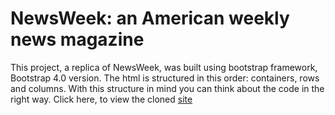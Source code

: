 # NewsWeek: an American weekly news magazine

This project, a replica of NewsWeek, was built using bootstrap framework, Bootstrap 4.0 version. 
The html is structured in this order: containers, rows and columns. With this structure in mind you can think about the code 
in the right way.
Click here, to view the cloned [site](https://uche-inyama.github.io/NewsWeek/)
